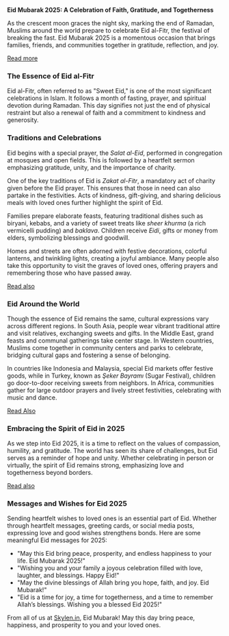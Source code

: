 **Eid Mubarak 2025: A Celebration of Faith, Gratitude, and Togetherness**

As the crescent moon graces the night sky, marking the end of Ramadan, Muslims around the world prepare to celebrate Eid al-Fitr, the festival of breaking the fast. Eid Mubarak 2025 is a momentous occasion that brings families, friends, and communities together in gratitude, reflection, and joy.

[Read more](https://skylen.in/eid-mubarak-2025-a-celebration-faith-family-festivities/)

### The Essence of Eid al-Fitr
Eid al-Fitr, often referred to as "Sweet Eid," is one of the most significant celebrations in Islam. It follows a month of fasting, prayer, and spiritual devotion during Ramadan. This day signifies not just the end of physical restraint but also a renewal of faith and a commitment to kindness and generosity.

### Traditions and Celebrations
Eid begins with a special prayer, the *Salat al-Eid*, performed in congregation at mosques and open fields. This is followed by a heartfelt sermon emphasizing gratitude, unity, and the importance of charity.

One of the key traditions of Eid is *Zakat al-Fitr*, a mandatory act of charity given before the Eid prayer. This ensures that those in need can also partake in the festivities. Acts of kindness, gift-giving, and sharing delicious meals with loved ones further highlight the spirit of Eid.

Families prepare elaborate feasts, featuring traditional dishes such as biryani, kebabs, and a variety of sweet treats like *sheer khurma* (a rich vermicelli pudding) and *baklava*. Children receive *Eidi*, gifts or money from elders, symbolizing blessings and goodwill.

Homes and streets are often adorned with festive decorations, colorful lanterns, and twinkling lights, creating a joyful ambiance. Many people also take this opportunity to visit the graves of loved ones, offering prayers and remembering those who have passed away.

[Read also](https://skylen.in/sikandar-box-office-collection-day-1-salman-khan-action/)

### Eid Around the World
Though the essence of Eid remains the same, cultural expressions vary across different regions. In South Asia, people wear vibrant traditional attire and visit relatives, exchanging sweets and gifts. In the Middle East, grand feasts and communal gatherings take center stage. In Western countries, Muslims come together in community centers and parks to celebrate, bridging cultural gaps and fostering a sense of belonging.

In countries like Indonesia and Malaysia, special Eid markets offer festive goods, while in Turkey, known as *Şeker Bayramı* (Sugar Festival), children go door-to-door receiving sweets from neighbors. In Africa, communities gather for large outdoor prayers and lively street festivities, celebrating with music and dance.

[Read Also](https://skylen.in/join-indian-navy-agniveer-ssr-and-mr-2025-all-you-need/)

### Embracing the Spirit of Eid in 2025
As we step into Eid 2025, it is a time to reflect on the values of compassion, humility, and gratitude. The world has seen its share of challenges, but Eid serves as a reminder of hope and unity. Whether celebrating in person or virtually, the spirit of Eid remains strong, emphasizing love and togetherness beyond borders.

[Read also](https://skylen.in/openai-gpt4o-free-image-generation-withdrawn-ghibli-art/)

### Messages and Wishes for Eid 2025
Sending heartfelt wishes to loved ones is an essential part of Eid. Whether through heartfelt messages, greeting cards, or social media posts, expressing love and good wishes strengthens bonds. Here are some meaningful Eid messages for 2025:

- "May this Eid bring peace, prosperity, and endless happiness to your life. Eid Mubarak 2025!"
- "Wishing you and your family a joyous celebration filled with love, laughter, and blessings. Happy Eid!"
- "May the divine blessings of Allah bring you hope, faith, and joy. Eid Mubarak!"
- "Eid is a time for joy, a time for togetherness, and a time to remember Allah’s blessings. Wishing you a blessed Eid 2025!"

From all of us at [Skylen.in](https://skylen.in/), Eid Mubarak! May this day bring peace, happiness, and prosperity to you and your loved ones.


